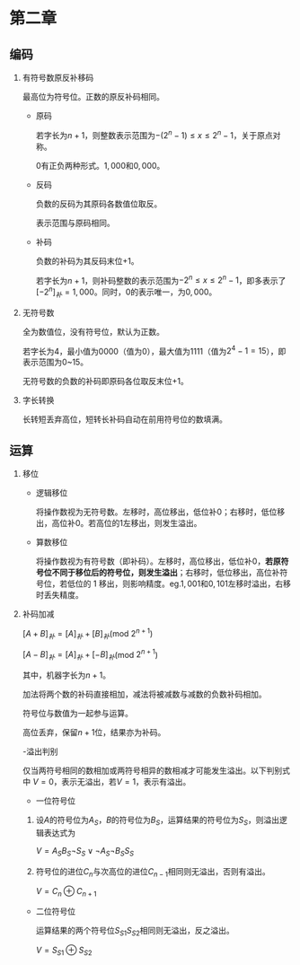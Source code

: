 # 第二章

## 编码

1. 有符号数原反补移码

   最高位为符号位。正数的原反补码相同。

   - 原码

     若字长为$n+1$，则整数表示范围为$-(2^n-1)\leq x\leq2^n-1$，关于原点对称。

     $0$有正负两种形式。$1,000$和$0,000$。

   - 反码

     负数的反码为其原码各数值位取反。

     表示范围与原码相同。

   - 补码

     负数的补码为其反码末位$+1$。

     若字长为$n+1$，则补码整数的表示范围为$-2^n \leq x \leq 2^n-1$，即多表示了$[-2^n]_补=1,000$。同时，$0$的表示唯一，为$0,000$。

2. 无符号数

   全为数值位，没有符号位，默认为正数。

   若字长为$4$，最小值为$0000$（值为$0$），最大值为$1111$（值为$2^4-1=15$），即表示范围为$0$~$15$。

    无符号数的负数的补码即原码各位取反末位$+1$。

3. 字长转换

   长转短丢弃高位，短转长补码自动在前用符号位的数填满。

## 运算

1. 移位

   - 逻辑移位

     将操作数视为无符号数。左移时，高位移出，低位补$0$；右移时，低位移出，高位补$0$。若高位的$1$左移出，则发生溢出。

   - 算数移位 

     将操作数视为有符号数（即补码）。左移时，高位移出，低位补$0$，**若原符号位不同于移位后的符号位，则发生溢出**；右移时，低位移出，高位补符号位，若低位的 1 移出，则影响精度。eg.$1,001$和$0,101$左移时溢出，右移时丢失精度。

2. 补码加减

   $[A+B]_补=[A]_补+[B]_补$(mod $2^{n+1}$)

   $[A-B]_补=[A]_补+[-B]_补$(mod $2^{n+1}$)

   其中，机器字长为$n+1$。

   加法将两个数的补码直接相加，减法将被减数与减数的负数补码相加。

   符号位与数值为一起参与运算。

   高位丢弃，保留$n+1$位，结果亦为补码。

   -溢出判别

   仅当两符号相同的数相加或两符号相异的数相减才可能发生溢出。以下判别式中
   $V=0$，表示无溢出，若$V=1$，表示有溢出。

   - 一位符号位

   1. 设$A$的符号位为$A_S$，$B$的符号位为$B_S$，运算结果的符号位为$S_S$，则溢出逻辑表达式为

      $V=A_SB_S \lnot S_S \lor \lnot A_S \lnot B_S S_S$

   2. 符号位的进位$C_n$与次高位的进位$C_{n-1}$相同则无溢出，否则有溢出。

      $V=C_n \oplus C_{n+1}$

   - 二位符号位

     运算结果的两个符号位$S_{S1}S_{S2}$相同则无溢出，反之溢出。

     $V=S_{S1} \oplus S_{S2}$

